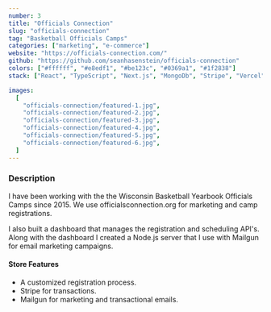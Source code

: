 ```yaml
---
number: 3
title: "Officials Connection"
slug: "officials-connection"
tag: "Basketball Officials Camps"
categories: ["marketing", "e-commerce"]
website: "https://officials-connection.com/"
github: "https://github.com/seanhasenstein/officials-connection"
colors: ["#ffffff", "#e8edf1", "#be123c", "#0369a1", "#1f2838"]
stack: ["React", "TypeScript", "Next.js", "MongoDb", "Stripe", "Vercel"]

images:
  [
    "officials-connection/featured-1.jpg",
    "officials-connection/featured-2.jpg",
    "officials-connection/featured-3.jpg",
    "officials-connection/featured-4.jpg",
    "officials-connection/featured-5.jpg",
    "officials-connection/featured-6.jpg",
  ]
---
```


### Description

I have been working with the the Wisconsin Basketball Yearbook Officials Camps since 2015. We use officialsconnection.org for marketing and camp registrations.

I also built a dashboard that manages the registration and scheduling API's. Along with the dashboard I created a Node.js server that I use with Mailgun for email marketing campaigns.

#### Store Features

- A customized registration process.
- Stripe for transactions.
- Mailgun for marketing and transactional emails.
